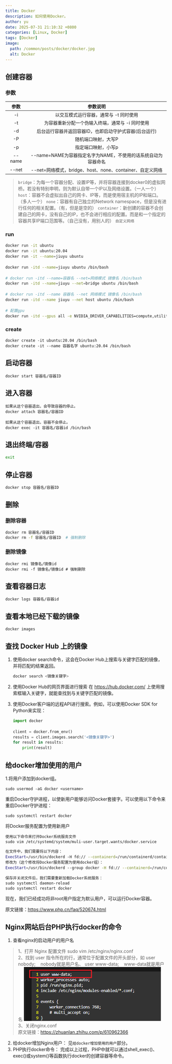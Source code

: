 ```yaml
---
title: Docker
description: 如何使用Docker。
author: yu
date: 2025-07-31 21:10:32 +0800
categories: [Linux, Docker]
tags: [Docker]
image:
  path: /common/posts/docker/docker.jpg
  alt: Docker
---
```



## 创建容器

### 参数

|   参数    |   参数说明    |
|:---------:|:------------:|
|      -i     |  以交互模式运行容器，通常与 -t 同时使用  |
|      -t     |  为容器重新分配一个伪输入终端，通常与 -i 同时使用  |
|      -d     |  后台运行容器并返回容器ID，也即启动守护式容器(后台运行)  |
|      -P     |  随机端口映射，大写P  |
|      -p     |  指定端口映射，小写p  |
|    \-\-name   |  \-\-name=NAME为容器指定名字为NAME，不使用的话系统自动为容器命名  |
|    \-\-net    |  \-\-net=网络模式，bridge、host、none、container、自定义网络  |

>`bridge`：为每一个容器分配、设置IP等，并将容器连接到docker0的虚拟网桥。若没有特别申明，则为默认自带一个IP以及网络设置。（一人一个）
`host`：容器不会虚拟出自己的网卡、IP等，而是使用宿主机的IP和端口。（多人一个）
`none`：容器有自己独立的Network namespace，但是没有进行任何的相关配置。（有，但是是空的）
`container`：新创建的容器不会创建自己的网卡，没有自己的IP，也不会进行相应的配置。而是和一个指定的容器共享IP端口范围等。（自己没有，用别人的）
`自定义网络`

### run

```bash
docker run -it ubuntu
docker run -it ubuntu:20.04
docker run -it --name=jiuyu ubuntu

docker run -itd --name=jiuyu ubuntu /bin/bash

# docker run -itd --name=容器名 --net=网络模式 镜像名 /bin/bash
docker run -itd --name=jiuyu --net=bridge ubuntu /bin/bash

# docker run -itd --name 容器名 --net 网络模式 镜像名 /bin/bash
docker run -itd --name jiuyu --net host ubuntu /bin/bash

# 配置gpu
docker run -itd --gpus all -e NVIDIA_DRIVER_CAPABILITIES=compute,utility -e NVIDIA_VISIBLE_DEVICES=all --net=host --name=容器名 --hostname=主机名 镜像名
```

### create

```shell
docker create -it ubuntu:20.04 /bin/bash
docker create -it --name 容器名字 ubuntu:20.04 /bin/bash
```

## 启动容器

```shell
docker start 容器名/容器ID
```

## 进入容器

```shell
如果从这个容器退出，会导致容器的停止。
docker attach 容器名/容器ID

如果从这个容器退出，容器不会停止。
docker exec -it 容器名/容器id /bin/bash
```

## 退出终端/容器

```bash
exit
```

## 停止容器

```bash
docker stop 容器名/容器ID
```

## 删除

### 删除容器

```bash
docker rm 容器名/容器ID
docker rm -f 容器名/容器ID  # 强制删除
```

### 删除镜像

```shell
docker rmi 镜像名/镜像id
docker rmi -f 镜像名/镜像id # 强制删除
```

## 查看容器日志

```shell
docker logs 容器名/容器id
```

## 查看本地已经下载的镜像

```shell
docker images
```

## 查找 Docker Hub 上的镜像

1. 使用docker search命令，这会在Docker Hub上搜索与关键字匹配的镜像，并将匹配的结果返回。
    ```bash
    docker search <镜像关键字>
    ```

2. 使用Docker Hub的网页界面进行搜索
在 <https://hub.docker.com/> 上使用搜索框输入关键字，就能查找到与关键字匹配的镜像。

3. 使用Docker客户端的远程API进行搜索。例如，可以使用Docker SDK for Python来实现：
    ```python
    import docker

    client = docker.from_env()
    results = client.images.search('<镜像关键字>')
    for result in results:
        print(result)
    ```

## 给docker增加使用的用户

1.将用户添加到docker组。
```shell
sudo usermod -aG docker <username>
```
重启Docker守护进程，以使新用户能够访问Docker套接字。可以使用以下命令来重启Docker守护进程：
```shell
sudo systemctl restart docker
```
将Docker服务配置为使用新用户
```shell
使用以下命令来打开Docker系统服务文件
sudo vim /etc/systemd/system/muli-user.target.wants/docker.service
```
```bash
在文件中，我们需要将以下内容：
ExecStart=/usr/bin/dockerd -H fd:// --containerd=/run/containerd/containerd.sock
修改为（这个修改将Docker服务配置为使用docker组）：
ExecStart=/usr/bin/dockerd --group docker -H fd:// --containerd=/run/containerd/containerd.sock
```
```shell
保存并关闭文件后，我们需要重新加载Docker系统服务：
sudo systemctl daemon-reload
sudo systemctl restart docker
```
现在，我们已经成功将非root用户指定为默认用户，可以运行Docker容器。

原文链接：<a href="https://www.php.cn/faq/520674.html" target="_blank">https://www.php.cn/faq/520674.html</a>

## Nginx网站后台PHP执行docker的命令

1. 查看nginx的启动用户的用户名
>1、打开 Nginx 配置文件
sudo vim /etc/nginx/nginx.conf<br/>
2、找到 user 指令所在的行，通常位于配置文件的开头部分，如
user nobody; &nbsp;&nbsp; nobody就是用户名、
user www-data; &nbsp;&nbsp;  www-data就是用户名
![](/common/posts/docker/nginx.png)<br/>
3、关闭nginx.conf<br/>
原文链接：<a href="https://zhuanlan.zhihu.com/p/610962366" target="_blank">https://zhuanlan.zhihu.com/p/610962366</a>
2. 给docker增加Nginx用户：
见`给docker增加使用的用户`部分。
3. PHP执行docker命令：
完成以上过程，PHP中就可以通过shell_exec()、exec()或system()等函数执行docker的创建容器等命令。

